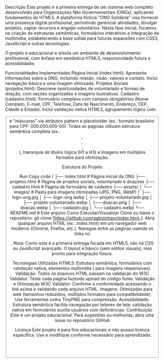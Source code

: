 Descrição
Este projeto é a primeira entrega de um sistema web completo desenvolvido para Organizações Não Governamentais (ONGs), aplicando fundamentos de HTML5. A plataforma fictícia "ONG Solidária" visa fornecer uma presença digital profissional, permitindo gerenciar atividades, divulgar projetos, captar recursos e engajar voluntários. Nesta fase inicial, focamos na criação de estruturas semânticas, formulários interativos e integração de multimídia, estabelecendo a base sólida para futuras expansões com CSS3, JavaScript e outras tecnologias.

O projeto é educacional e simula um ambiente de desenvolvimento profissional, com ênfase em semântica HTML5, responsividade futura e acessibilidade.

Funcionalidades Implementadas
Página Inicial (index.html): Apresenta informações sobre a ONG, incluindo missão, visão, valores e contato. Inclui navegação básica e uma imagem otimizada.
Projetos Sociais (projetos.html): Descreve oportunidades de voluntariado e formas de doação, com seções organizadas e imagens ilustrativas.
Cadastro (cadastro.html): Formulário complexo com campos obrigatórios (Nome Completo, E-mail, CPF, Telefone, Data de Nascimento, Endereço, CEP, Cidade e Estado). Inclui validação nativa HTML5, agrupamento lógico com <fieldset> e "máscaras" via atributos pattern e placeholder (ex.: formato brasileiro para CPF: 000.000.000-00).
Todas as páginas utilizam estrutura semântica completa (ex.: <header>, <main>, <section>, <footer>), hierarquia de títulos lógica (H1 a H3) e imagens em múltiplos formatos para otimização.

Estrutura do Projeto

Run
Copy code
/
├── index.html              # Página inicial da ONG
├── projetos.html           # Página de projetos sociais, voluntariado e doações
├── cadastro.html           # Página de formulário de cadastro
├── assets/
│   └── images/             # Pasta para imagens otimizadas (JPG, PNG, WebP)
│       ├── logo-ong.jpg
│       ├── logo-ong.webp
│       ├── projeto-voluntariado.jpg
│       ├── projeto-voluntariado.webp
│       ├── doacao.png
│       ├── doacao.webp
│       ├── cadastro.jpg
│       └── cadastro.webp
└── README.md               # Este arquivo
Como Executar/Visualizar
Clone ou baixe o repositório: git clone [https://github.com/gabizinhavr/index.html-].
Abra qualquer arquivo HTML (ex.: index.html) em um navegador web moderno (Chrome, Firefox, etc.).
Navegue entre as páginas usando os links no <nav>.
Nota: Como esta é a primeira entrega focada em HTML5, não há CSS ou JavaScript avançado. O layout é básico (sem estilos visuais), mas pronto para integração futura.

Tecnologias Utilizadas
HTML5: Estrutura semântica, formulários com validação nativa, elementos multimídia (<picture> para imagens responsivas).
Validação: Todos os arquivos HTML passam na validação do W3C Validator. Teste cada página fazendo upload do código fonte.
Validação e Otimização
W3C Validator: Confirme a conformidade acessando o link acima e validando cada arquivo HTML.
Imagens: Otimizadas para web (tamanhos reduzidos, múltiplos formatos para compatibilidade). Use ferramentas como TinyPNG para compressão.
Acessibilidade: Estrutura semântica facilita navegação por leitores de tela; validação nativa em formulários auxilia usuários com deficiências.
Contribuição
Este é um projeto educacional. Para sugestões ou melhorias, abra uma issue no repositório GitHub

Licença
Este projeto é para fins educacionais e não possui licença específica. Use e modifique conforme necessário para aprendizado.
